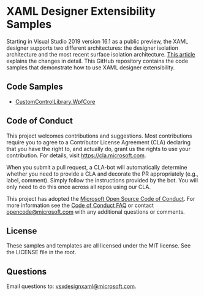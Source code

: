 # XAML Designer Extensibility Samples
Starting in Visual Studio 2019 version 16.1 as a public preview, the XAML designer supports two different architectures: the designer isolation architecture and the
most recent surface isolation architecture. [This article](https://docs.microsoft.com/en-us/visualstudio/extensibility/xaml-designer-extensibility-migration?view=vs-2019)
 explains the changes in detail. This GitHub repository contains the code samples that demonstrate how to use XAML designer extensibility. 

## Code Samples

  - [CustomControlLibrary.WpfCore](https://github.com/microsoft/xaml-designer-extensibility-samples/tree/master/CustomControlLibrary.WpfCore)

## Code of Conduct
This project welcomes contributions and suggestions.  Most contributions require you to agree to a
Contributor License Agreement (CLA) declaring that you have the right to, and actually do, grant us
the rights to use your contribution. For details, visit https://cla.microsoft.com.

When you submit a pull request, a CLA-bot will automatically determine whether you need to provide
a CLA and decorate the PR appropriately (e.g., label, comment). Simply follow the instructions
provided by the bot. You will only need to do this once across all repos using our CLA.

This project has adopted the [Microsoft Open Source Code of Conduct](https://opensource.microsoft.com/codeofconduct/).
For more information see the [Code of Conduct FAQ](https://opensource.microsoft.com/codeofconduct/faq/) or
contact [opencode@microsoft.com](mailto:opencode@microsoft.com) with any additional questions or comments.

## License
These samples and templates are all licensed under the MIT license. See the LICENSE file in the root.

## Questions
Email questions to: vsxdesignxaml@microsoft.com.